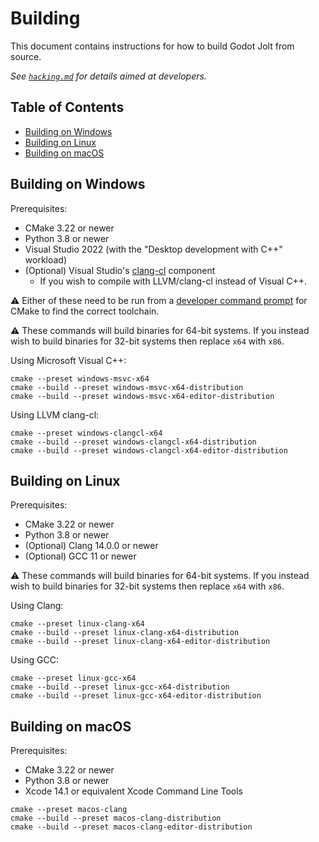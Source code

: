 # Building

This document contains instructions for how to build Godot Jolt from source.

*See [`hacking.md`][hck] for details aimed at developers.*

## Table of Contents

- [Building on Windows](#building-on-windows)
- [Building on Linux](#building-on-linux)
- [Building on macOS](#building-on-macos)

## Building on Windows

Prerequisites:

- CMake 3.22 or newer
- Python 3.8 or newer
- Visual Studio 2022 (with the "Desktop development with C++" workload)
- (Optional) Visual Studio's [clang-cl][ccl] component
  - If you wish to compile with LLVM/clang-cl instead of Visual C++.

⚠️ Either of these need to be run from a [developer command prompt][cmd] for CMake to find the
correct toolchain.

⚠️ These commands will build binaries for 64-bit systems. If you instead wish to build binaries for
32-bit systems then replace `x64` with `x86`.

Using Microsoft Visual C++:

```pwsh
cmake --preset windows-msvc-x64
cmake --build --preset windows-msvc-x64-distribution
cmake --build --preset windows-msvc-x64-editor-distribution
```

Using LLVM clang-cl:

```pwsh
cmake --preset windows-clangcl-x64
cmake --build --preset windows-clangcl-x64-distribution
cmake --build --preset windows-clangcl-x64-editor-distribution
```

## Building on Linux

Prerequisites:

- CMake 3.22 or newer
- Python 3.8 or newer
- (Optional) Clang 14.0.0 or newer
- (Optional) GCC 11 or newer

⚠️ These commands will build binaries for 64-bit systems. If you instead wish to build binaries for
32-bit systems then replace `x64` with `x86`.

Using Clang:

```pwsh
cmake --preset linux-clang-x64
cmake --build --preset linux-clang-x64-distribution
cmake --build --preset linux-clang-x64-editor-distribution
```

Using GCC:

```pwsh
cmake --preset linux-gcc-x64
cmake --build --preset linux-gcc-x64-distribution
cmake --build --preset linux-gcc-x64-editor-distribution
```

## Building on macOS

Prerequisites:

- CMake 3.22 or newer
- Python 3.8 or newer
- Xcode 14.1 or equivalent Xcode Command Line Tools

```pwsh
cmake --preset macos-clang
cmake --build --preset macos-clang-distribution
cmake --build --preset macos-clang-editor-distribution
```

[hck]: hacking.md
[ccl]: https://learn.microsoft.com/en-us/cpp/build/clang-support-msbuild
[cmd]: https://learn.microsoft.com/en-us/cpp/build/building-on-the-command-line
